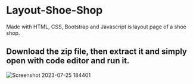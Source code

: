 # Layout-Shoe-Shop
Made with HTML, CSS, Bootstrap and Javascript is layout page of a shoe shop.

## Download the zip file, then extract it and simply open with code editor and run it.

![Screenshot 2023-07-25 184401](https://github.com/Abhishekrai007/Layout-Shoe-Shop/assets/54573070/ab405c96-2fd3-450c-93df-6733c54d4fd2)
